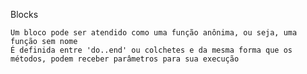 

Blocks

    Um bloco pode ser atendido como uma função anônima, ou seja, uma função sem nome
    É definida entre 'do..end' ou colchetes e da mesma forma que os métodos, podem receber parâmetros para sua execução

    